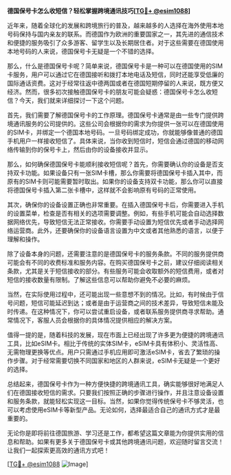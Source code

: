**德国保号卡怎么收短信？轻松掌握跨境通讯技巧[[TG💪+ @esim1088](https://t.me/s/esim1088)]**

近年来，随着全球化的发展和跨境旅行的普及，越来越多的人选择在海外使用本地号码保持与国内亲友的联系。而德国作为欧洲的重要国家之一，其先进的通信技术和便捷的服务吸引了众多游客、留学生以及长期居住者。对于这些需要在德国使用本地号码的人来说，德国保号卡无疑是一个不错的选择。

那么，什么是德国保号卡呢？简单来说，德国保号卡是一种可以在德国使用的SIM卡服务，用户可以通过它在德国接听和拨打本地电话及短信，同时还能享受低廉的国际通话资费。这对于经常往返中德两国或者在德国短期停留的人来说，既方便又经济。然而，很多初次接触德国保号卡的朋友可能会疑惑：德国保号卡怎么收短信？今天，我们就来详细探讨一下这个问题。

首先，我们需要了解德国保号卡的工作原理。德国保号卡通常是由一些专门提供跨境通讯服务的公司提供的。这些公司会根据你的需求为你提供一张可以在德国使用的SIM卡，并绑定一个德国本地号码。一旦号码绑定成功，你就能够像普通的德国手机用户一样接收短信了。具体来说，当你收到短信时，短信会通过德国的移动网络传输到你的保号卡上，然后由你的设备接收并显示。

那么，如何确保德国保号卡能顺利接收短信呢？首先，你需要确认你的设备是否支持双卡功能。如果设备只有一张SIM卡槽，那么你需要将德国保号卡插入其中，而原有的SIM卡则可能需要暂时取出。如果你的设备支持双卡功能，那么你可以直接将德国保号卡插入第二张卡槽中，这样就不会影响原有号码的正常使用。

其次，确保你的设备设置正确也非常重要。在插入德国保号卡后，你需要进入手机的设置菜单，检查是否有相关的选项需要调整。例如，有些手机可能会自动选择数据网络优先，导致短信无法正常接收。你需要手动设置为短信优先或者手动选择网络运营商。此外，还要确保你的设备语言设置为中文或者其他熟悉的语言，以便于理解和操作。

除了设备本身的问题，还需要注意的是德国保号卡的服务条款。不同的服务提供商可能会有不同的收费标准和服务内容。在购买德国保号卡之前，建议仔细阅读相关条款，尤其是关于短信接收的部分。有些服务可能会收取额外的短信费用，或者对短信的接收数量有限制。了解这些信息可以帮助你避免不必要的麻烦。

当然，在实际使用过程中，还可能出现一些意想不到的情况。比如，有时候由于信号问题，短信可能延迟到达；或者是由于运营商之间的技术差异，导致短信未能及时传递。在这种情况下，你可以尝试重启设备，或者联系服务提供商寻求帮助。通常情况下，客服人员会根据你的具体情况提供相应的解决方案。

值得一提的是，随着科技的发展，现在市面上已经出现了许多更为便捷的跨境通讯工具，比如eSIM卡。相比于传统的实体SIM卡，eSIM卡具有体积小、灵活性高、无需物理更换等优点。用户只需通过手机应用即可激活eSIM卡，省去了繁琐的操作步骤。对于经常需要切换不同国家和地区的人群来说，eSIM卡无疑是一个更好的选择。

总结起来，德国保号卡作为一种方便快捷的跨境通讯工具，确实能够很好地满足人们在德国接收短信的需求。只要我们按照正确的步骤进行操作，并且注意设备设置和服务条款，就能轻松实现这一目标。当然，如果你觉得传统保号卡不够灵活，也可以考虑使用eSIM卡等新型产品。无论如何，选择最适合自己的通讯方式才是最重要的。

无论你是即将前往德国旅游、学习还是工作，都希望这篇文章能为你提供实用的信息和帮助。如果有更多关于德国保号卡或其他跨境通讯问题，欢迎随时留言交流！让我们一起探索更高效的通讯方式吧！

[[TG💪+ @esim1088](https://t.me/s/esim1088) ![Image](https://i.postimg.cc/4NQfJmqS/Snipaste-2025-05-13-00-14-12.png)]